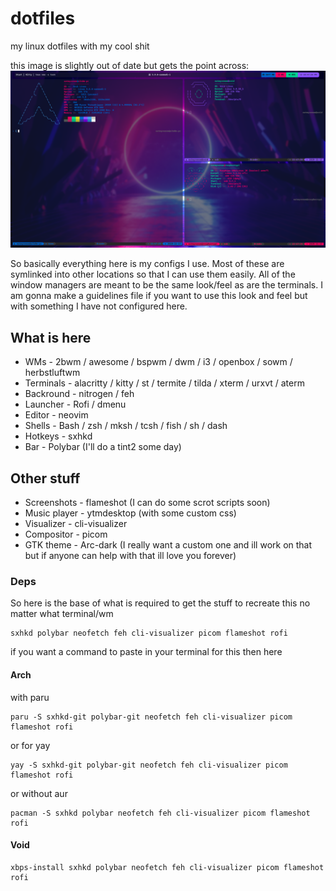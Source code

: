 # dotfiles
my linux dotfiles with my cool shit

this image is slightly out of date but gets the point across:
<img src="https://raw.githubusercontent.com/eatmyvenom/dotfiles/main/images/main.png">

So basically everything here is my configs I use. Most of these are symlinked into other locations so that I can use them easily.
All of the window managers are meant to be the same look/feel as are the terminals.
I am gonna make a guidelines file if you want to use this look and feel but with something I have not configured here.

## What is here

* WMs       - 2bwm / awesome / bspwm / dwm / i3 / openbox / sowm / herbstluftwm
* Terminals - alacritty / kitty / st / termite / tilda / xterm / urxvt / aterm
* Backround - nitrogen / feh
* Launcher  - Rofi / dmenu
* Editor    - neovim
* Shells    - Bash / zsh / mksh / tcsh / fish / sh / dash 
* Hotkeys   - sxhkd
* Bar       - Polybar (I'll do a tint2 some day)

## Other stuff

* Screenshots  - flameshot (I can do some scrot scripts soon)
* Music player - ytmdesktop (with some custom css)
* Visualizer   - cli-visualizer
* Compositor   - picom 
* GTK theme    - Arc-dark (I really want a custom one and ill work on that but if anyone can help with that ill love you forever)


### Deps

So here is the base of what is required to get the stuff to recreate this no matter what terminal/wm

```
sxhkd polybar neofetch feh cli-visualizer picom flameshot rofi
```

if you want a command to paste in your terminal for this then here

#### Arch

with paru
```
paru -S sxhkd-git polybar-git neofetch feh cli-visualizer picom flameshot rofi
```

or for yay
```
yay -S sxhkd-git polybar-git neofetch feh cli-visualizer picom flameshot rofi
```

or without aur
```
pacman -S sxhkd polybar neofetch feh cli-visualizer picom flameshot rofi
```

#### Void
```
xbps-install sxhkd polybar neofetch feh cli-visualizer picom flameshot rofi
```
